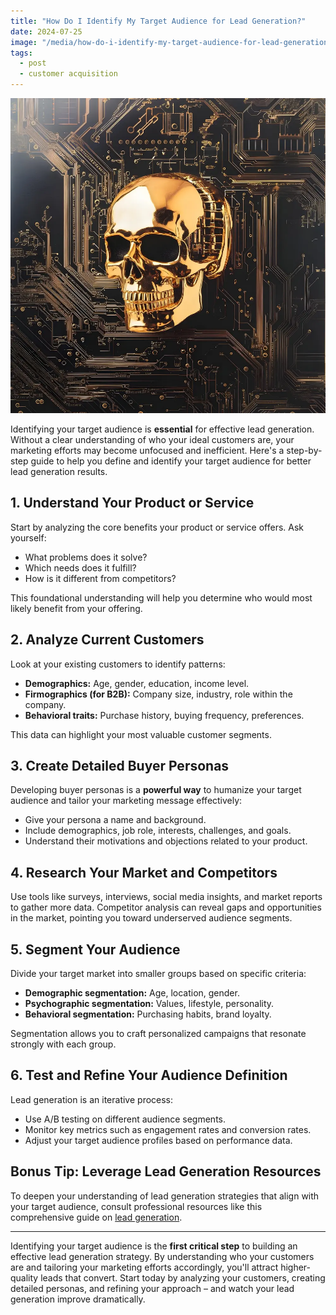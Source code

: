 ```yaml
---
title: "How Do I Identify My Target Audience for Lead Generation?"
date: 2024-07-25
image: "/media/how-do-i-identify-my-target-audience-for-lead-generation.webp"
tags:
  - post
  - customer acquisition
---
```


![How Do I Identify My Target Audience for Lead Generation?](/media/how-do-i-identify-my-target-audience-for-lead-generation.webp)

Identifying your target audience is **essential** for effective lead generation. Without a clear understanding of who your ideal customers are, your marketing efforts may become unfocused and inefficient. Here's a step-by-step guide to help you define and identify your target audience for better lead generation results.

## 1. Understand Your Product or Service

Start by analyzing the core benefits your product or service offers. Ask yourself:

- What problems does it solve?
- Which needs does it fulfill?
- How is it different from competitors?

This foundational understanding will help you determine who would most likely benefit from your offering.

## 2. Analyze Current Customers

Look at your existing customers to identify patterns:

- **Demographics:** Age, gender, education, income level.
- **Firmographics (for B2B):** Company size, industry, role within the company.
- **Behavioral traits:** Purchase history, buying frequency, preferences.

This data can highlight your most valuable customer segments.

## 3. Create Detailed Buyer Personas

Developing buyer personas is a **powerful way** to humanize your target audience and tailor your marketing message effectively:

- Give your persona a name and background.
- Include demographics, job role, interests, challenges, and goals.
- Understand their motivations and objections related to your product.

## 4. Research Your Market and Competitors

Use tools like surveys, interviews, social media insights, and market reports to gather more data. Competitor analysis can reveal gaps and opportunities in the market, pointing you toward underserved audience segments.

## 5. Segment Your Audience

Divide your target market into smaller groups based on specific criteria:

- **Demographic segmentation:** Age, location, gender.
- **Psychographic segmentation:** Values, lifestyle, personality.
- **Behavioral segmentation:** Purchasing habits, brand loyalty.

Segmentation allows you to craft personalized campaigns that resonate strongly with each group.

## 6. Test and Refine Your Audience Definition

Lead generation is an iterative process:

- Use A/B testing on different audience segments.
- Monitor key metrics such as engagement rates and conversion rates.
- Adjust your target audience profiles based on performance data.

## Bonus Tip: Leverage Lead Generation Resources

To deepen your understanding of lead generation strategies that align with your target audience, consult professional resources like this comprehensive guide on [lead generation](https://leadcraftr.com/posts/lead-generation/).

---

Identifying your target audience is the **first critical step** to building an effective lead generation strategy. By understanding who your customers are and tailoring your marketing efforts accordingly, you'll attract higher-quality leads that convert. Start today by analyzing your customers, creating detailed personas, and refining your approach – and watch your lead generation improve dramatically.
